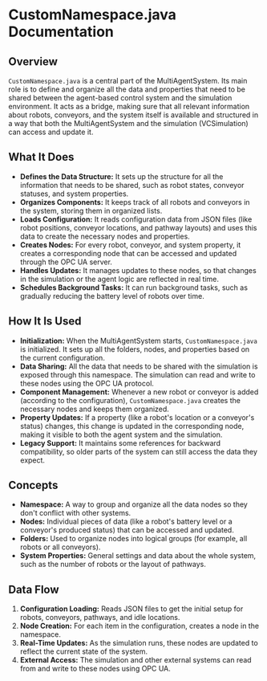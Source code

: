 # CustomNamespace.java Documentation

## Overview

`CustomNamespace.java` is a central part of the MultiAgentSystem. Its main role is to define and organize all the data and properties that need to be shared between the agent-based control system and the simulation environment. It acts as a bridge, making sure that all relevant information about robots, conveyors, and the system itself is available and structured in a way that both the MultiAgentSystem and the simulation (VCSimulation) can access and update it.

## What It Does

- **Defines the Data Structure:** It sets up the structure for all the information that needs to be shared, such as robot states, conveyor statuses, and system properties.
- **Organizes Components:** It keeps track of all robots and conveyors in the system, storing them in organized lists.
- **Loads Configuration:** It reads configuration data from JSON files (like robot positions, conveyor locations, and pathway layouts) and uses this data to create the necessary nodes and properties.
- **Creates Nodes:** For every robot, conveyor, and system property, it creates a corresponding node that can be accessed and updated through the OPC UA server.
- **Handles Updates:** It manages updates to these nodes, so that changes in the simulation or the agent logic are reflected in real time.
- **Schedules Background Tasks:** It can run background tasks, such as gradually reducing the battery level of robots over time.

## How It Is Used

- **Initialization:** When the MultiAgentSystem starts, `CustomNamespace.java` is initialized. It sets up all the folders, nodes, and properties based on the current configuration.
- **Data Sharing:** All the data that needs to be shared with the simulation is exposed through this namespace. The simulation can read and write to these nodes using the OPC UA protocol.
- **Component Management:** Whenever a new robot or conveyor is added (according to the configuration), `CustomNamespace.java` creates the necessary nodes and keeps them organized.
- **Property Updates:** If a property (like a robot's location or a conveyor's status) changes, this change is updated in the corresponding node, making it visible to both the agent system and the simulation.
- **Legacy Support:** It maintains some references for backward compatibility, so older parts of the system can still access the data they expect.

## Concepts

- **Namespace:** A way to group and organize all the data nodes so they don't conflict with other systems.
- **Nodes:** Individual pieces of data (like a robot's battery level or a conveyor's produced status) that can be accessed and updated.
- **Folders:** Used to organize nodes into logical groups (for example, all robots or all conveyors).
- **System Properties:** General settings and data about the whole system, such as the number of robots or the layout of pathways.

## Data Flow

1. **Configuration Loading:** Reads JSON files to get the initial setup for robots, conveyors, pathways, and idle locations.
2. **Node Creation:** For each item in the configuration, creates a node in the namespace.
3. **Real-Time Updates:** As the simulation runs, these nodes are updated to reflect the current state of the system.
4. **External Access:** The simulation and other external systems can read from and write to these nodes using OPC UA.

